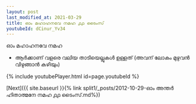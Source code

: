 ```yaml
---
layout: post
last_modified_at: 2021-03-29
title: ഓം മഹാഹനവേ നമഹ ൧൧ ടൈംസ്
youtubeId: dCinur_Yv34
---
```

 
 
 ഓം മഹാഹനവേ നമഹ 
 
 -  ആർക്കാണ് വളരെ വലിയ താടിയെല്ലുകൾ ഉള്ളത് (അവന് ലോകം മുഴുവൻ വിഴുങ്ങാൻ കഴിയും) 
 
  
 
  
 
 
 
 
 
 


{% include youtubePlayer.html id=page.youtubeId %}
 
[Next]({{ site.baseurl }}{% link  split1/_posts/2012-10-29-ഓം അന്തർ ഹിതാത്മനേ നമഹ ൧൧ ടൈംസ്.md%})
 
